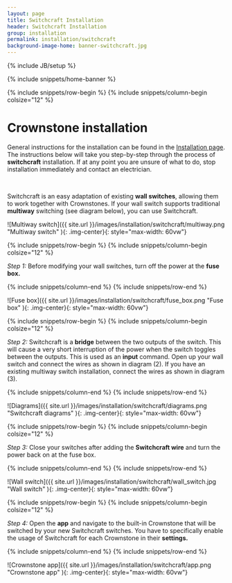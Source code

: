 ```yaml
---
layout: page
title: Switchcraft Installation
header: Switchcraft Installation
group: installation
permalink: installation/switchcraft
background-image-home: banner-switchcraft.jpg
---
```

{% include JB/setup %}

{% include snippets/home-banner %}

{% include snippets/row-begin %}
{% include snippets/column-begin colsize="12" %}

# Crownstone installation

General instructions for the installation can be found in the [Installation page](/installation). 
The instructions below will take you step-by-step through the process of **switchcraft** installation.
If at any point you are unsure of what to do, stop installation immediately and contact an electrician. 
<p>&nbsp;</p>

Switchcraft is an easy adaptation of existing **wall switches**, allowing them to work together with
Crownstones. If your wall switch supports traditional **multiway** switching (see diagram below), you can use Switchcraft. 

![Multiway switch]({{ site.url }}/images/installation/switchcraft/multiway.png "Multiway switch" ){: .img-center}{: style="max-width: 60vw"}

{% include snippets/row-begin %}
{% include snippets/column-begin colsize="12" %}

*Step 1:* Before modifying your wall switches, turn off the power at the **fuse box.**

{% include snippets/column-end %}
{% include snippets/row-end %}

![Fuse box]({{ site.url }}/images/installation/switchcraft/fuse_box.png "Fuse box" ){: .img-center}{: style="max-width: 60vw"}

{% include snippets/row-begin %}
{% include snippets/column-begin colsize="12" %}

*Step 2:* Switchcraft is a **bridge** between the two outputs of the switch. This will cause a very short interruption of the power when the switch toggles between the outputs. This is used as an **input** command.
Open up your wall switch and connect the wires as shown in diagram (2). If you have an existing multiway switch installation, connect the wires as shown in diagram (3).

{% include snippets/column-end %}
{% include snippets/row-end %}

![Diagrams]({{ site.url }}/images/installation/switchcraft/diagrams.png "Switchcraft diagrams" ){: .img-center}{: style="max-width: 60vw"}

{% include snippets/row-begin %}
{% include snippets/column-begin colsize="12" %}

*Step 3:* Close your switches after adding the **Switchcraft wire** and turn the power back on at the fuse box.

{% include snippets/column-end %}
{% include snippets/row-end %}

![Wall switch]({{ site.url }}/images/installation/switchcraft/wall_switch.jpg "Wall switch" ){: .img-center}{: style="max-width: 60vw"}

{% include snippets/row-begin %}
{% include snippets/column-begin colsize="12" %}

*Step 4:* Open the **app** and navigate to the built-in Crownstone that will be switched by your new Switchcraft switches. You have to specifically enable the usage of Switchcraft for each Crownstone in their **settings.**

{% include snippets/column-end %}
{% include snippets/row-end %}

![Crownstone app]({{ site.url }}/images/installation/switchcraft/app.png "Crownstone app" ){: .img-center}{: style="max-width: 60vw"}